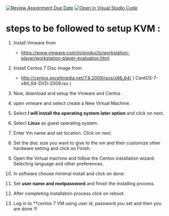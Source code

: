 [![Review Assignment Due Date](https://classroom.github.com/assets/deadline-readme-button-24ddc0f5d75046c5622901739e7c5dd533143b0c8e959d652212380cedb1ea36.svg)](https://classroom.github.com/a/MNKuYdJP)
[![Open in Visual Studio Code](https://classroom.github.com/assets/open-in-vscode-718a45dd9cf7e7f842a935f5ebbe5719a5e09af4491e668f4dbf3b35d5cca122.svg)](https://classroom.github.com/online_ide?assignment_repo_id=11082178&assignment_repo_type=AssignmentRepo)
 # steps to be followed to setup KVM :

1. Install Vmware from 
    - https://www.vmware.com/in/products/workstation-player/workstation-player-evaluation.html
    
2. Install Centos 7 Disc image from
    - http://centos.excellmedia.net/7.9.2009/isos/x86_64/ ( CentOS-7-x86_64-DVD-2009.iso )
    
3. Now, download and setup the Vmware and Centos .

4. open vmware and select create a New Virtual Machine.

5. Select **I will install the operating system later option** and click on next.

6. Select **Linux** as guest operating system.

7. Enter Vm name and set location. Click on next.

8. Set the disc size you want to give to the vm and then customize other hardware setting and click on Finish.

9. Open the Virtual machine and follow the Centos installation wizard. Selecting language and other preferences.

10. In software choose minimal install and click on done.

11. Set **user name and rootpassword** and finish the installing process.

12.  After completing installation process click on reboot.

13. Log in to **centos 7 VM using user id, password you set and then you are done !!! 

